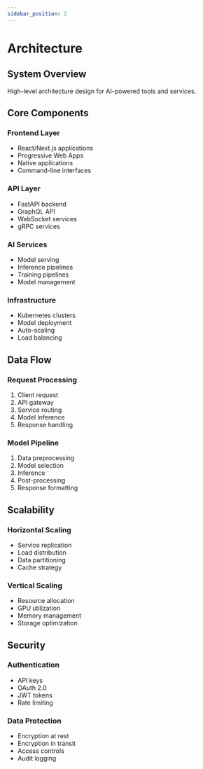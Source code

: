 ```yaml
---
sidebar_position: 2
---
```


# Architecture

## System Overview

High-level architecture design for AI-powered tools and services.

## Core Components

### Frontend Layer
- React/Next.js applications
- Progressive Web Apps
- Native applications
- Command-line interfaces

### API Layer
- FastAPI backend
- GraphQL API
- WebSocket services
- gRPC services

### AI Services
- Model serving
- Inference pipelines
- Training pipelines
- Model management

### Infrastructure
- Kubernetes clusters
- Model deployment
- Auto-scaling
- Load balancing

## Data Flow

### Request Processing
1. Client request
2. API gateway
3. Service routing
4. Model inference
5. Response handling

### Model Pipeline
1. Data preprocessing
2. Model selection
3. Inference
4. Post-processing
5. Response formatting

## Scalability

### Horizontal Scaling
- Service replication
- Load distribution
- Data partitioning
- Cache strategy

### Vertical Scaling
- Resource allocation
- GPU utilization
- Memory management
- Storage optimization

## Security

### Authentication
- API keys
- OAuth 2.0
- JWT tokens
- Rate limiting

### Data Protection
- Encryption at rest
- Encryption in transit
- Access controls
- Audit logging 